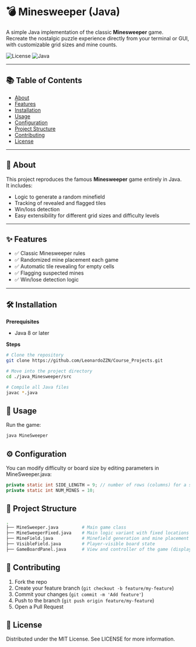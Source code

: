 # 💣 Minesweeper (Java)

A simple Java implementation of the classic **Minesweeper** game.  
Recreate the nostalgic puzzle experience directly from your terminal or GUI, with customizable grid sizes and mine counts.

![License](https://img.shields.io/badge/license-MIT-blue.svg)
![Java](https://img.shields.io/badge/java-8%2B-orange)

---

## 📚 Table of Contents
- [About](#-about)
- [Features](#-features)
- [Installation](#-installation)
- [Usage](#-usage)
- [Configuration](#-configuration)
- [Project Structure](#-project-structure)
- [Contributing](#-contributing)
- [License](#-license)

---

## 📖 About
This project reproduces the famous **Minesweeper** game entirely in Java.  
It includes:
- Logic to generate a random minefield
- Tracking of revealed and flagged tiles
- Win/loss detection
- Easy extensibility for different grid sizes and difficulty levels

---

## ✨ Features
- ✅ Classic Minesweeper rules
- ✅ Randomized mine placement each game
- ✅ Automatic tile revealing for empty cells
- ✅ Flagging suspected mines
- ✅ Win/lose detection logic

---

## 🛠 Installation

**Prerequisites**
- Java 8 or later

**Steps**
```bash
# Clone the repository
git clone https://github.com/LeonardoZZN/Course_Projects.git

# Move into the project directory
cd ./java_Minesweeper/src

# Compile all Java files
javac *.java
```

## 🚀 Usage
Run the game:
```bash
java MineSweeper
```

## ⚙ Configuration
You can modify difficulty or board size by editing parameters in MineSweeper.java:
```java
private static int SIDE_LENGTH = 9; // number of rows (columns) for a square game board
private static int NUM_MINES = 10;
```
## 📂 Project Structure
```bash
.
├── MineSweeper.java         # Main game class
├── MineSweeperFixed.java    # Main logic variant with fixed locations of mines
├── MineField.java           # Minefield generation and mine placement
├── VisibleField.java        # Player-visible board state
├── GameBoardPanel.java      # View and controller of the game (displays the board grids)
```

## 🤝 Contributing
1. Fork the repo
2. Create your feature branch (`git checkout -b feature/my-feature`)
3. Commit your changes (`git commit -m 'Add feature'`)
4. Push to the branch (`git push origin feature/my-feature`)
5. Open a Pull Request

## 📜 License
Distributed under the MIT License. See LICENSE for more information.
